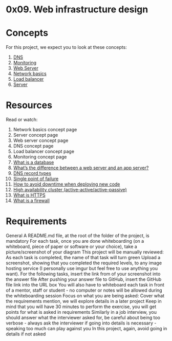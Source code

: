 # 0x09. Web infrastructure design

# Concepts
For this project, we expect you to look at these concepts:
1. [DNS](https://intranet.alxswe.com/concepts/12)
2. [Monitoring](https://intranet.alxswe.com/concepts/13)
3. [Web Server](https://intranet.alxswe.com/concepts/17)
4. [Network basics](https://intranet.alxswe.com/concepts/33)
5. [Load balancer](https://intranet.alxswe.com/concepts/46)
6. [Server](https://intranet.alxswe.com/concepts/67)

# Resources
Read or watch:

1. Network basics concept page
2. Server concept page
3. Web server concept page
4. DNS concept page
5. Load balancer concept page
6. Monitoring concept page
7. [What is a database](https://intranet.alxswe.com/rltoken/n3CdS3EA5l5psDDKbEhApA)
8. [What’s the difference between a web server and an app server?](https://intranet.alxswe.com/rltoken/0as4wDlFqyhLhf0f_gedcw)
9. [DNS record types](https://intranet.alxswe.com/rltoken/Pl3UoEfAO7K_jUKRLMmnAQ)
10. [Single point of failure](https://intranet.alxswe.com/rltoken/uxpx2YhXs10TFLIDg78chA)
11. [How to avoid downtime when deploying new code](https://intranet.alxswe.com/rltoken/4ansLu2gtHnoFrNThqyObA)
12. [High availability cluster (active-active/active-passive)](https://intranet.alxswe.com/rltoken/TAJeVYy9U9iLaEDd6XkbRA)
13. [What is HTTPS](https://intranet.alxswe.com/rltoken/c0zs2MxrmxFLsCPOizxq6g)
14. [What is a firewall](https://intranet.alxswe.com/rltoken/j6idMcUTyNEDj1oYDQFmUw)

# Requirements
General
A README.md file, at the root of the folder of the project, is mandatory
For each task, once you are done whiteboarding (on a whiteboard, piece of paper or software or your choice), take a picture/screenshot of your diagram
This project will be manually reviewed:
As each task is completed, the name of that task will turn green
Upload a screenshot, showing that you completed the required levels, to any image hosting service (I personally use imgur but feel free to use anything you want).
For the following tasks, insert the link from of your screenshot into the answer file
After pushing your answer file to GitHub, insert the GitHub file link into the URL box
You will also have to whiteboard each task in front of a mentor, staff or student - no computer or notes will be allowed during the whiteboarding session
Focus on what you are being asked:
Cover what the requirements mention, we will explore details in a later project
Keep in mind that you will have 30 minutes to perform the exercise, you will get points for what is asked in requirements
Similarly in a job interview, you should answer what the interviewer asked for, be careful about being too verbose - always ask the interviewer if going into details is necessary - speaking too much can play against you
In this project, again, avoid going in details if not asked
